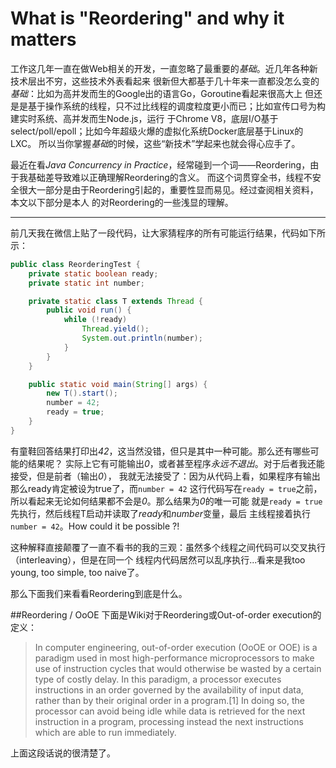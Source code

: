 What is "Reordering" and why it matters
===================
工作这几年一直在做Web相关的开发，一直忽略了最重要的*基础*。近几年各种新技术层出不穷，这些技术外表看起来
很新但大都基于几十年来一直都没怎么变的*基础*：比如为高并发而生的Google出的语言Go，Goroutine看起来很高大上
但还是是基于操作系统的线程，只不过比线程的调度粒度更小而已；比如宣传口号为构建实时系统、高并发而生Node.js，运行
于Chrome V8，底层I/O基于select/poll/epoll；比如今年超级火爆的虚拟化系统Docker底层基于Linux的LXC。
所以当你掌握*基础*的时候，这些“新技术”学起来也就会得心应手了。

最近在看*Java Concurrency in Practice*，经常碰到一个词——Reordering，由于我基础差导致难以正确理解Reordering的含义。
而这个词贯穿全书，线程不安全很大一部分是由于Reordering引起的，重要性显而易见。经过查阅相关资料，本文以下部分是本人
的对Reordering的一些浅显的理解。
***

前几天我在微信上贴了一段代码，让大家猜程序的所有可能运行结果，代码如下所示：
```Java
public class ReorderingTest {
    private static boolean ready;
    private static int number;

    private static class T extends Thread {
        public void run() {
            while (!ready)
                Thread.yield();
                System.out.println(number);
            }
        }
    }

    public static void main(String[] args) {
        new T().start();
        number = 42;
        ready = true;
    }
}
```
有童鞋回答结果打印出*42*，这当然没错，但只是其中一种可能。那么还有哪些可能的结果呢？
实际上它有可能输出*0*，或者甚至程序*永远不退出*。对于后者我还能接受，但是前者（输出*0*），
我就无法接受了：因为从代码上看，如果程序有输出那么ready肯定被设为true了，而```number = 42```
这行代码写在```ready = true```之前，所以看起来无论如何结果都不会是*0*。那么结果为*0*的唯一可能
就是```ready = true```先执行，然后线程T启动并读取了*ready*和*number*变量，最后
主线程接着执行```number = 42```。How could it be possible ?!

这种解释直接颠覆了一直不看书的我的三观：虽然多个线程之间代码可以交叉执行（interleaving），但是在同一个
线程内代码居然可以乱序执行...看来是我too young, too simple, too naive了。

那么下面我们来看看Reordering到底是什么。

##Reordering / OoOE
下面是Wiki对于Reordering或Out-of-order execution的定义：
>In computer engineering, out-of-order execution (OoOE or OOE) is a paradigm used in most high-performance microprocessors
>to make use of instruction cycles that would otherwise be wasted by a certain type of costly delay.
>In this paradigm, a processor executes instructions in an order governed by the availability of input data,
>rather than by their original order in a program.[1] In doing so, the processor can avoid being idle while
>data is retrieved for the next instruction in a program, processing instead the next instructions which are able to run immediately.

上面这段话说的很清楚了。
